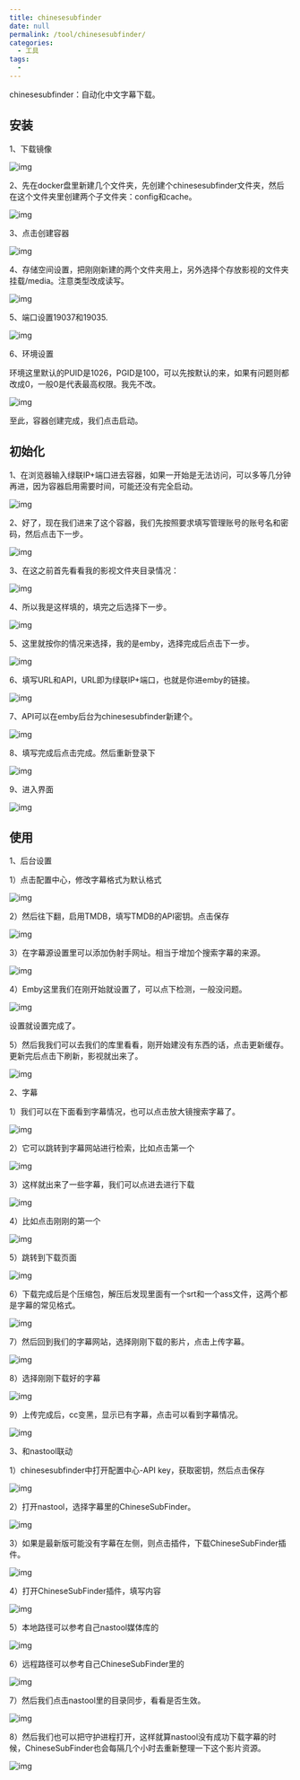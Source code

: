 ```yaml
---
title: chinesesubfinder
date: null
permalink: /tool/chinesesubfinder/
categories: 
  - 工具
tags: 
  - 
---
```


chinesesubfinder：自动化中文字幕下载。

## 安装

1、下载镜像

![img](./img/0501.png)

2、先在docker盘里新建几个文件夹，先创建个chinesesubfinder文件夹，然后在这个文件夹里创建两个子文件夹：config和cache。

![img](./img/0502.png)

3、点击创建容器

![img](./img/0503.png)

4、存储空间设置，把刚刚新建的两个文件夹用上，另外选择个存放影视的文件夹挂载/media。注意类型改成读写。

![img](./img/0504.png)

5、端口设置19037和19035.

![img](./img/0505.png)

6、环境设置

环境这里默认的PUID是1026，PGID是100，可以先按默认的来，如果有问题则都改成0，一般0是代表最高权限。我先不改。

![img](./img/0506.png)


至此，容器创建完成，我们点击启动。

## 初始化

1、在浏览器输入绿联IP+端口进去容器，如果一开始是无法访问，可以多等几分钟再进，因为容器启用需要时间，可能还没有完全启动。

![img](./img/0507.png)

2、好了，现在我们进来了这个容器，我们先按照要求填写管理账号的账号名和密码，然后点击下一步。

![img](./img/0508.png)

3、在这之前首先看看我的影视文件夹目录情况：

![img](./img/0509.png)

4、所以我是这样填的，填完之后选择下一步。

![img](./img/0510.png)


5、这里就按你的情况来选择，我的是emby，选择完成后点击下一步。

![img](./img/0511.png)

6、填写URL和API，URL即为绿联IP+端口，也就是你进emby的链接。

![img](./img/0512.png)

7、API可以在emby后台为chinesesubfinder新建个。

![img](./img/0513.png)


8、填写完成后点击完成。然后重新登录下

![img](./img/0514.png)

9、进入界面

![img](./img/0515.png)

## 使用

1、后台设置

1）点击配置中心，修改字幕格式为默认格式

![img](./img/0516.png)

2）然后往下翻，启用TMDB，填写TMDB的API密钥。点击保存

![img](./img/0517.png)

3）在字幕源设置里可以添加伪射手网址。相当于增加个搜索字幕的来源。

![img](./img/0518.png)

4）Emby这里我们在刚开始就设置了，可以点下检测，一般没问题。

![img](./img/0519.png)

设置就设置完成了。

5）然后我我们可以去我们的库里看看，刚开始建没有东西的话，点击更新缓存。更新完后点击下刷新，影视就出来了。

![img](./img/0520.png)

2、字幕

1）我们可以在下面看到字幕情况，也可以点击放大镜搜索字幕了。

![img](./img/0521.png)

2）它可以跳转到字幕网站进行检索，比如点击第一个

![img](./img/0522.png)

3）这样就出来了一些字幕，我们可以点进去进行下载

![img](./img/0523.png)

4）比如点击刚刚的第一个

![img](./img/0524.png)

5）跳转到下载页面

![img](./img/0525.png)

6）下载完成后是个压缩包，解压后发现里面有一个srt和一个ass文件，这两个都是字幕的常见格式。

![img](./img/0526.png)

7）然后回到我们的字幕网站，选择刚刚下载的影片，点击上传字幕。

![img](./img/0527.png)

8）选择刚刚下载好的字幕

![img](./img/0528.png)

9）上传完成后，cc变黑，显示已有字幕，点击可以看到字幕情况。

![img](./img/0529.png)

3、和nastool联动

1）chinesesubfinder中打开配置中心-API key，获取密钥，然后点击保存

![img](./img/0530.png)

2）打开nastool，选择字幕里的ChineseSubFinder。

![img](./img/0531.png)

3）如果是最新版可能没有字幕在左侧，则点击插件，下载ChineseSubFinder插件。

![img](./img/0532.png)

4）打开ChineseSubFinder插件，填写内容

![img](./img/0533.png)

5）本地路径可以参考自己nastool媒体库的

![img](./img/0534.png)

6）远程路径可以参考自己ChineseSubFinder里的

![img](./img/0535.png)

7）然后我们点击nastool里的目录同步，看看是否生效。

![img](./img/0536.png)

8）然后我们也可以把守护进程打开，这样就算nastool没有成功下载字幕的时候，ChineseSubFinder也会每隔几个小时去重新整理一下这个影片资源。

![img](./img/0537.png)

